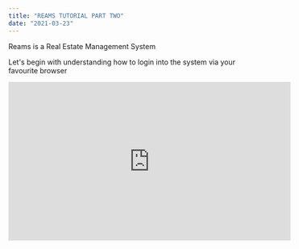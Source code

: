 ```yaml
---
title: "REAMS TUTORIAL PART TWO"
date: "2021-03-23"
---
```


Reams is a Real Estate Management System

Let's begin with understanding how to login into the system via your favourite browser

<iframe width="560" height="315" src="https://www.youtube.com/embed/4n0xNbfJLR8" frameborder="0" allowfullscreen></iframe>